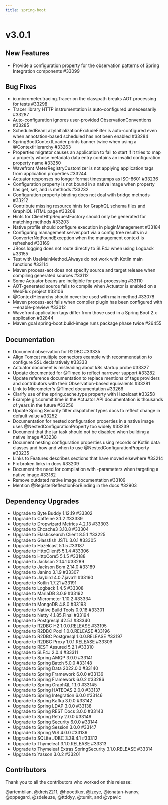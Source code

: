 ```yaml
---
title: spring-boot
---
```

# v3.0.1

## New Features
- Provide a configuration property for the observation patterns of Spring Integration components #33099
## Bug Fixes

- io.micrometer.tracing.Tracer on the classpath breaks AOT processing for tests #33298
- Tracer library HTTP instrumentation is auto-configured unnecessarily #33287
- Auto-configuration ignores user-provided ObservationConventions #33285
- ScheduledBeanLazyInitializationExcludeFilter is auto-configured even when annotation-based scheduled has not been enabled #33284
- SpringBootContextLoader prints banner twice when using a @ContextHierarchy #33263
- Properties migrator causes an application to fail to start if it tries to map a property whose metadata data entry contains an invalid configuration property name #33250
- Wavefront MeterRegistryCustomizer is not applying application tags from application.properties #33244
- Actuator responses no longer format timestamps as ISO-8601 #33236
- Configuration property is not bound in a native image when property has get, set, and is methods #33232
- Configuration property binding does not deal with bridge methods #33212
- Contribute missing resource hints for GraphQL schema files and GraphiQL HTML page #33208
- Hints for ClientHttpRequestFactory should only be generated for matching methods #33203
- Native profile should configure execution in pluginManagement #33184
- Configuring management.server.port via a config tree results in a ConverterNotFoundException when the management context is refreshed #33169
- JBoss logging does not route directly to SLF4J when using Logback #33155
- Test with UseMainMethod.Always do not work with Kotlin main functions #33114
- Maven process-aot does not specify source and target release when compiling generated sources #33112
- Some Actuator beans are ineligible for post-processing #33110
- AOT-generated source fails to compile when Actuator is enabled on a WebFlux project #33106
- @ContextHierarchy should never be used with main method #33078
- Maven process-aot fails when compiler plugin has been configured with --enable-preview #33012
- Wavefront application tags differ from those used in a Spring Boot 2.x application #32844
- Maven goal spring-boot:build-image runs package phase twice #26455

## Documentation

- Document observation for R2DBC #33335
- Align Tomcat multiple connectors example with recommendation to configure SSL declaratively #33333
- Actuator document is misleading about k8s startup probe #33327
- Update documented for @Timed to reflect narrower support #33282
- Update reference documentation to replace mentions of tags providers and contributors with their Observation-based equivalents #33281
- Link to Micrometer's @Timed documentation #33266
- Clarify use of the spring.cache.type property with Hazelcast #33258
- Example git.commit.time in the Actuator API documentation is thousands of years in the future #33256
- Update Spring Security filter dispatcher types docs to reflect change in default value #33252
- Documentation for nested configuration properties in a native image uses @NestedConfigurationProperty too widely #33239
- Document that the jar task should not be disabled when building a native image #33238
- Document nesting configuration properties using records or Kotlin data classes and how and when to use @NestedConfigurationProperty #33235
- Links to Features describes sections that have moved elsewhere #33214
- Fix broken links in docs #33209
- Document the need for compilation with -parameters when targeting a native image #33182
- Remove outdated native image documentation #33109
- Mention @RegisterReflectionForBinding in the docs #32903

## Dependency Upgrades

- Upgrade to Byte Buddy 1.12.19 #33302
- Upgrade to Caffeine 3.1.2 #33339
- Upgrade to Dropwizard Metrics 4.2.13 #33303
- Upgrade to Ehcache3 3.10.8 #33304
- Upgrade to Elasticsearch Client 8.5.1 #33225
- Upgrade to Glassfish JSTL 3.0.1 #33305
- Upgrade to Hazelcast 5.1.5 #33187
- Upgrade to HttpClient5 5.1.4 #33306
- Upgrade to HttpCore5 5.1.5 #33188
- Upgrade to Jackson 2.14.1 #33289
- Upgrade to Jackson Bom 2.14.0 #33189
- Upgrade to Janino 3.1.9 #33307
- Upgrade to Jaybird 4.0.7.java11 #33190
- Upgrade to Kotlin 1.7.21 #33191
- Upgrade to Logback 1.4.5 #33308
- Upgrade to MariaDB 3.0.9 #33192
- Upgrade to Micrometer 1.10.2 #33334
- Upgrade to MongoDB 4.8.0 #33193
- Upgrade to Native Build Tools 0.9.18 #33301
- Upgrade to Netty 4.1.85.Final #33194
- Upgrade to Postgresql 42.5.1 #33340
- Upgrade to R2DBC H2 1.0.0.RELEASE #33195
- Upgrade to R2DBC Pool 1.0.0.RELEASE #33196
- Upgrade to R2DBC Postgresql 1.0.0.RELEASE #33197
- Upgrade to R2DBC Proxy 1.0.1.RELEASE #33309
- Upgrade to REST Assured 5.2.1 #33310
- Upgrade to SLF4J 2.0.4 #33311
- Upgrade to Spring AMQP 3.0.0 #33141
- Upgrade to Spring Batch 5.0.0 #33148
- Upgrade to Spring Data 2022.0.0 #33140
- Upgrade to Spring Framework 6.0.0 #33136
- Upgrade to Spring Framework 6.0.2 #33286
- Upgrade to Spring GraphQL 1.1.0 #33145
- Upgrade to Spring HATEOAS 2.0.0 #33137
- Upgrade to Spring Integration 6.0.0 #33146
- Upgrade to Spring Kafka 3.0.0 #33142
- Upgrade to Spring LDAP 3.0.0 #33138
- Upgrade to Spring REST Docs 3.0.0 #33143
- Upgrade to Spring Retry 2.0.0 #33149
- Upgrade to Spring Security 6.0.0 #33144
- Upgrade to Spring Session 3.0.0 #33147
- Upgrade to Spring WS 4.0.0 #33139
- Upgrade to SQLite JDBC 3.39.4.1 #33312
- Upgrade to Thymeleaf 3.1.0.RELEASE #33313
- Upgrade to Thymeleaf Extras SpringSecurity 3.1.0.RELEASE #33314
- Upgrade to Yasson 3.0.2 #33201

## Contributors

Thank you to all the contributors who worked on this release:

@artembilan, @dreis2211, @hpoettker, @izeye, @jonatan-ivanov, @oppegard, @sdeleuze, @ttddyy, @tumit, and @vpavic